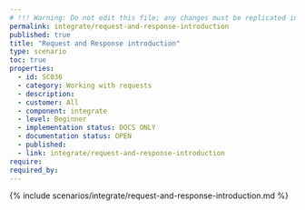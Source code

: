 ```yaml
---
# !!! Warning: Do not edit this file; any changes must be replicated in Excel !!!
permalink: integrate/request-and-response-introduction
published: true
title: "Request and Response introduction"
type: scenario
toc: true
properties:
  - id: SC036
  - category: Working with requests
  - description:
  - customer: All
  - component: integrate
  - level: Beginner
  - implementation status: DOCS ONLY
  - documentation status: OPEN
  - published:
  - link: integrate/request-and-response-introduction
require:
required_by:
---
```


{% include scenarios/integrate/request-and-response-introduction.md %}
